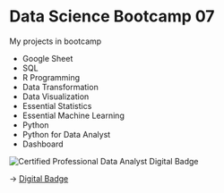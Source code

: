 # Data Science Bootcamp 07

My projects in bootcamp

- Google Sheet
- SQL
- R Programming
- Data Transformation
- Data Visualization
- Essential Statistics
- Essential Machine Learning
- Python
- Python for Data Analyst
- Dashboard

![Certified Professional Data Analyst Digital Badge](https://github.com/wrtsr/DataScienceBootcamp07/assets/136925108/5418f0b9-ae9e-4906-8b59-8fb9b4f58efb)

-> [Digital Badge](https://api.badgr.io/public/assertions/2ZrE09i9SwuZ1PxkXm8E5w?identity__email=waritsara.path%40gmail.com)

